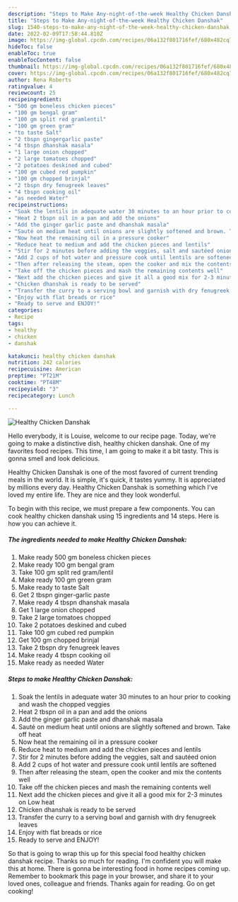 ```yaml
---
description: "Steps to Make Any-night-of-the-week Healthy Chicken Danshak"
title: "Steps to Make Any-night-of-the-week Healthy Chicken Danshak"
slug: 1540-steps-to-make-any-night-of-the-week-healthy-chicken-danshak
date: 2022-02-09T17:58:44.810Z
image: https://img-global.cpcdn.com/recipes/06a132f801716fef/680x482cq70/healthy-chicken-danshak-recipe-main-photo.jpg
hideToc: false
enableToc: true
enableTocContent: false
thumbnail: https://img-global.cpcdn.com/recipes/06a132f801716fef/680x482cq70/healthy-chicken-danshak-recipe-main-photo.jpg
cover: https://img-global.cpcdn.com/recipes/06a132f801716fef/680x482cq70/healthy-chicken-danshak-recipe-main-photo.jpg
author: Rena Roberts
ratingvalue: 4
reviewcount: 25
recipeingredient:
- "500 gm boneless chicken pieces"
- "100 gm bengal gram"
- "100 gm split red gramlentil"
- "100 gm green gram"
- "to taste Salt"
- "2 tbspn gingergarlic paste"
- "4 tbspn dhanshak masala"
- "1 large onion chopped"
- "2 large tomatoes chopped"
- "2 potatoes deskined and cubed"
- "100 gm cubed red pumpkin"
- "100 gm chopped brinjal"
- "2 tbspn dry fenugreek leaves"
- "4 tbspn cooking oil"
- "as needed Water"
recipeinstructions:
- "Soak the lentils in adequate water 30 minutes to an hour prior to cooking and wash the chopped veggies"
- "Heat 2 tbspn oil in a pan and add the onions"
- "Add the ginger garlic paste and dhanshak masala"
- "Sauté on medium heat until onions are slightly softened and brown. Take off heat"
- "Now heat the remaining oil in a pressure cooker"
- "Reduce heat to medium and add the chicken pieces and lentils"
- "Stir for 2 minutes before adding the veggies, salt and sautéed onion"
- "Add 2 cups of hot water and pressure cook until lentils are softened"
- "Then after releasing the steam, open the cooker and mix the contents well"
- "Take off the chicken pieces and mash the remaining contents well"
- "Next add the chicken pieces and give it all a good mix for 2-3 minutes on Low heat"
- "Chicken dhanshak is ready to be served"
- "Transfer the curry to a serving bowl and garnish with dry fenugreek leaves"
- "Enjoy with flat breads or rice"
- "Ready to serve and ENJOY!"
categories:
- Recipe
tags:
- healthy
- chicken
- danshak

katakunci: healthy chicken danshak 
nutrition: 242 calories
recipecuisine: American
preptime: "PT21M"
cooktime: "PT48M"
recipeyield: "3"
recipecategory: Lunch

---
```



![Healthy Chicken Danshak](https://img-global.cpcdn.com/recipes/06a132f801716fef/680x482cq70/healthy-chicken-danshak-recipe-main-photo.jpg)

Hello everybody, it is Louise, welcome to our recipe page. Today, we're going to make a distinctive dish, healthy chicken danshak. One of my favorites food recipes. This time, I am going to make it a bit tasty. This is gonna smell and look delicious.

Healthy Chicken Danshak is one of the most favored of current trending meals in the world. It is simple, it's quick, it tastes yummy. It is appreciated by millions every day. Healthy Chicken Danshak is something which I've loved my entire life. They are nice and they look wonderful.




To begin with this recipe, we must prepare a few components. You can cook healthy chicken danshak using 15 ingredients and 14 steps. Here is how you can achieve it.

<!--inarticleads1-->

##### The ingredients needed to make Healthy Chicken Danshak:

1. Make ready 500 gm boneless chicken pieces
1. Make ready 100 gm bengal gram
1. Take 100 gm split red gram/lentil
1. Make ready 100 gm green gram
1. Make ready to taste Salt
1. Get 2 tbspn ginger-garlic paste
1. Make ready 4 tbspn dhanshak masala
1. Get 1 large onion chopped
1. Take 2 large tomatoes chopped
1. Take 2 potatoes deskined and cubed
1. Take 100 gm cubed red pumpkin
1. Get 100 gm chopped brinjal
1. Take 2 tbspn dry fenugreek leaves
1. Make ready 4 tbspn cooking oil
1. Make ready as needed Water




<!--inarticleads2-->

##### Steps to make Healthy Chicken Danshak:

1. Soak the lentils in adequate water 30 minutes to an hour prior to cooking and wash the chopped veggies
1. Heat 2 tbspn oil in a pan and add the onions
1. Add the ginger garlic paste and dhanshak masala
1. Sauté on medium heat until onions are slightly softened and brown. Take off heat
1. Now heat the remaining oil in a pressure cooker
1. Reduce heat to medium and add the chicken pieces and lentils
1. Stir for 2 minutes before adding the veggies, salt and sautéed onion
1. Add 2 cups of hot water and pressure cook until lentils are softened
1. Then after releasing the steam, open the cooker and mix the contents well
1. Take off the chicken pieces and mash the remaining contents well
1. Next add the chicken pieces and give it all a good mix for 2-3 minutes on Low heat
1. Chicken dhanshak is ready to be served
1. Transfer the curry to a serving bowl and garnish with dry fenugreek leaves
1. Enjoy with flat breads or rice
1. Ready to serve and ENJOY!



So that is going to wrap this up for this special food healthy chicken danshak recipe. Thanks so much for reading. I'm confident you will make this at home. There is gonna be interesting food in home recipes coming up. Remember to bookmark this page in your browser, and share it to your loved ones, colleague and friends. Thanks again for reading. Go on get cooking!
